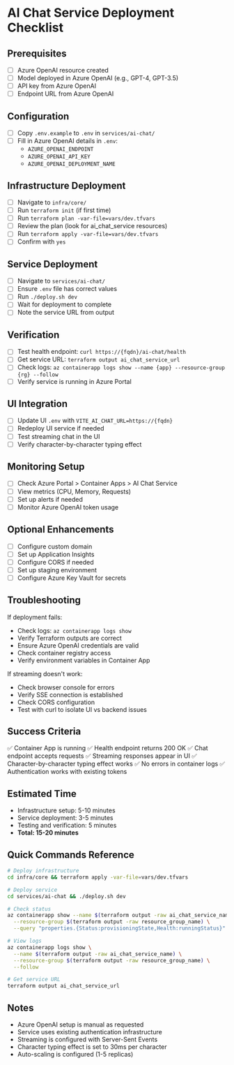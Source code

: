 # AI Chat Service Deployment Checklist

## Prerequisites

- [ ] Azure OpenAI resource created
- [ ] Model deployed in Azure OpenAI (e.g., GPT-4, GPT-3.5)
- [ ] API key from Azure OpenAI
- [ ] Endpoint URL from Azure OpenAI

## Configuration

- [ ] Copy `.env.example` to `.env` in `services/ai-chat/`
- [ ] Fill in Azure OpenAI details in `.env`:
  - `AZURE_OPENAI_ENDPOINT`
  - `AZURE_OPENAI_API_KEY`
  - `AZURE_OPENAI_DEPLOYMENT_NAME`

## Infrastructure Deployment

- [ ] Navigate to `infra/core/`
- [ ] Run `terraform init` (if first time)
- [ ] Run `terraform plan -var-file=vars/dev.tfvars`
- [ ] Review the plan (look for ai_chat_service resources)
- [ ] Run `terraform apply -var-file=vars/dev.tfvars`
- [ ] Confirm with `yes`

## Service Deployment

- [ ] Navigate to `services/ai-chat/`
- [ ] Ensure `.env` file has correct values
- [ ] Run `./deploy.sh dev`
- [ ] Wait for deployment to complete
- [ ] Note the service URL from output

## Verification

- [ ] Test health endpoint: `curl https://{fqdn}/ai-chat/health`
- [ ] Get service URL: `terraform output ai_chat_service_url`
- [ ] Check logs: `az containerapp logs show --name {app} --resource-group {rg} --follow`
- [ ] Verify service is running in Azure Portal

## UI Integration

- [ ] Update UI `.env` with `VITE_AI_CHAT_URL=https://{fqdn}`
- [ ] Redeploy UI service if needed
- [ ] Test streaming chat in the UI
- [ ] Verify character-by-character typing effect

## Monitoring Setup

- [ ] Check Azure Portal > Container Apps > AI Chat Service
- [ ] View metrics (CPU, Memory, Requests)
- [ ] Set up alerts if needed
- [ ] Monitor Azure OpenAI token usage

## Optional Enhancements

- [ ] Configure custom domain
- [ ] Set up Application Insights
- [ ] Configure CORS if needed
- [ ] Set up staging environment
- [ ] Configure Azure Key Vault for secrets

## Troubleshooting

If deployment fails:
- Check logs: `az containerapp logs show`
- Verify Terraform outputs are correct
- Ensure Azure OpenAI credentials are valid
- Check container registry access
- Verify environment variables in Container App

If streaming doesn't work:
- Check browser console for errors
- Verify SSE connection is established
- Check CORS configuration
- Test with curl to isolate UI vs backend issues

## Success Criteria

✅ Container App is running
✅ Health endpoint returns 200 OK
✅ Chat endpoint accepts requests
✅ Streaming responses appear in UI
✅ Character-by-character typing effect works
✅ No errors in container logs
✅ Authentication works with existing tokens

## Estimated Time

- Infrastructure setup: 5-10 minutes
- Service deployment: 3-5 minutes
- Testing and verification: 5 minutes
- **Total: 15-20 minutes**

## Quick Commands Reference

```bash
# Deploy infrastructure
cd infra/core && terraform apply -var-file=vars/dev.tfvars

# Deploy service
cd services/ai-chat && ./deploy.sh dev

# Check status
az containerapp show --name $(terraform output -raw ai_chat_service_name) \
  --resource-group $(terraform output -raw resource_group_name) \
  --query "properties.{Status:provisioningState,Health:runningStatus}"

# View logs
az containerapp logs show \
  --name $(terraform output -raw ai_chat_service_name) \
  --resource-group $(terraform output -raw resource_group_name) \
  --follow

# Get service URL
terraform output ai_chat_service_url
```

## Notes

- Azure OpenAI setup is manual as requested
- Service uses existing authentication infrastructure
- Streaming is configured with Server-Sent Events
- Character typing effect is set to 30ms per character
- Auto-scaling is configured (1-5 replicas)
